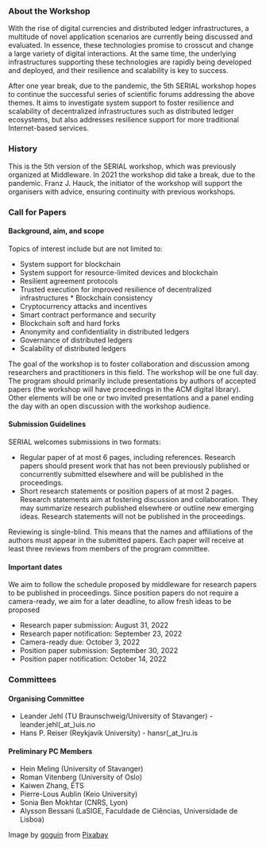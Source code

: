 ### About the Workshop

With the rise of digital currencies and distributed ledger infrastructures, a multitude of novel application scenarios are currently being discussed and evaluated. In essence, these technologies promise to crosscut and change a large variety of digital interactions. At the same time, the underlying infrastructures supporting these technologies are rapidly being developed and deployed, and their resilience and scalability is key to success.

After one year break, due to the pandemic, the 5th SERIAL workshop hopes to continue the successful series of scientific forums addressing the above themes. It aims to investigate system support to foster resilience and scalability of decentralized infrastructures such as distributed ledger ecosystems, but also addresses resilience support for more traditional Internet-based services.

### History

This is the 5th version of the SERIAL workshop, which was previously organized at Middleware. In 2021 the workshop did take a break, due to the pandemic. Franz J. Hauck, the initiator of the workshop will support the organisers with advice, ensuring continuity with previous workshops.

### Call for Papers

#### Background, aim, and scope

Topics of interest include but are not limited to:

* System support for blockchain
* System support for resource-limited devices and blockchain
* Resilient agreement protocols
* Trusted execution for improved resilience of decentralized infrastructures * Blockchain consistency
* Cryptocurrency attacks and incentives
* Smart contract performance and security
* Blockchain soft and hard forks
* Anonymity and confidentiality in distributed ledgers
* Governance of distributed ledgers
* Scalability of distributed ledgers

The goal of the workshop is to foster collaboration and discussion among researchers and practitioners in this field. The workshop will be one full day. The program should primarily include presentations by authors of accepted papers (the workshop will have proceedings in the ACM digital library). Other elements will be one or two invited presentations and a panel ending the day with an open discussion with the workshop audience.

#### Submission Guidelines

SERIAL welcomes submissions in two formats:
* Regular paper of at most 6 pages, including references. Research papers should
present work that has not been previously published or concurrently submitted elsewhere and will be published in the proceedings.
* Short research statements or position papers of at most 2 pages. Research
statements aim at fostering discussion and collaboration. They may summarize research published elsewhere or outline new emerging ideas. Research statements will not be published in the proceedings.

Reviewing is single-blind. This means that the names and affiliations of the authors must appear in the submitted papers. Each paper will receive at least three reviews from members of the program committee.

#### Important dates

We aim to follow the schedule proposed by middleware for research papers to be published in proceedings. Since position papers do not require a camera-ready, we aim for a later deadline, to allow fresh ideas to be proposed

* Research paper submission: August 31, 2022
* Research paper notification: September 23, 2022
* Camera-ready due: October 3, 2022
* Position paper submission: September 30, 2022
* Position paper notification: October 14, 2022

### Committees

#### Organising Committee
* Leander Jehl (TU Braunschweig/University of Stavanger) -  leander.jehl(\_at\_)uis.no
* Hans P. Reiser (Reykjavik University) - hansr(\_at\_)ru.is

#### Preliminary PC Members

* Hein Meling (University of Stavanger)
* Roman Vitenberg (University of Oslo)
* Kaiwen Zhang, ÉTS
* Pierre-Lous Aublin (Keio University)
* Sonia Ben Mokhtar (CNRS, Lyon)
* Alysson Bessani (LaSIGE, Faculdade de Ciências, Universidade de Lisboa)



Image by <a href="https://pixabay.com/users/goguin-15784481/?utm_source=link-attribution&amp;utm_medium=referral&amp;utm_campaign=image&amp;utm_content=5154172">goguin</a> from <a href="https://pixabay.com/?utm_source=link-attribution&amp;utm_medium=referral&amp;utm_campaign=image&amp;utm_content=5154172">Pixabay</a>
